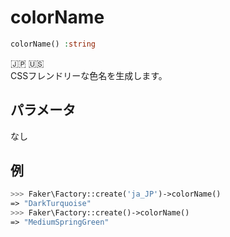 # colorName
```php
colorName() :string
```
:jp: :us:  
CSSフレンドリーな色名を生成します。

## パラメータ
なし

## 例
```php
>>> Faker\Factory::create('ja_JP')->colorName()
=> "DarkTurquoise"
>>> Faker\Factory::create()->colorName()
=> "MediumSpringGreen"
```
